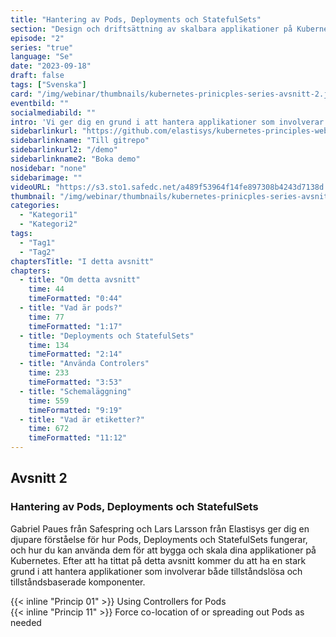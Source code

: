 ```yaml
---
title: "Hantering av Pods, Deployments och StatefulSets"
section: "Design och driftsättning av skalbara applikationer på Kubernetes"
episode: "2"
series: "true"
language: "Se"
date: "2023-09-18"
draft: false
tags: ["Svenska"]
card: "/img/webinar/thumbnails/kubernetes-prinicples-series-avsnitt-2.jpeg"
eventbild: ""
socialmediabild: ""
intro: 'Vi ger dig en grund i att hantera applikationer som involverar både tillståndslösa och tillståndsbaserade komponenter.'
sidebarlinkurl: "https://github.com/elastisys/kubernetes-principles-webinar-series"
sidebarlinkname: "Till gitrepo"
sidebarlinkurl2: "/demo"
sidebarlinkname2: "Boka demo"
nosidebar: "none"
sidebarimage: ""
videoURL: "https://s3.sto1.safedc.net/a489f53964f14fe897308b4243d7138d:processedvideos/safespring-elastisys_webcast_episode_2/master.m3u8"
thumbnail: "/img/webinar/thumbnails/kubernetes-prinicples-series-avsnitt-2.jpeg"
categories:
  - "Kategori1"
  - "Kategori2"
tags:
  - "Tag1"
  - "Tag2"
chaptersTitle: "I detta avsnitt"
chapters:
  - title: "Om detta avsnitt"
    time: 44
    timeFormatted: "0:44"
  - title: "Vad är pods?"
    time: 77
    timeFormatted: "1:17"
  - title: "Deployments och StatefulSets"
    time: 134
    timeFormatted: "2:14"
  - title: "Använda Controlers"
    time: 233
    timeFormatted: "3:53"
  - title: "Schemaläggning"
    time: 559
    timeFormatted: "9:19"
  - title: "Vad är etiketter?"
    time: 672
    timeFormatted: "11:12"
---
```


## Avsnitt 2
### Hantering av Pods, Deployments och StatefulSets
Gabriel Paues från Safespring och Lars Larsson från Elastisys ger dig en djupare förståelse för hur Pods, Deployments och StatefulSets fungerar, och hur du kan använda dem för att bygga och skala dina applikationer på Kubernetes. Efter att ha tittat på detta avsnitt kommer du att ha en stark grund i att hantera applikationer som involverar både tillståndslösa och tillståndsbaserade komponenter.

{{< inline "Princip 01" >}} Using Controllers for Pods  
{{< inline "Princip 11" >}} Force co-location of or spreading out Pods as needed